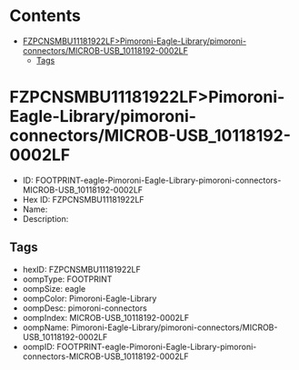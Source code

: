 



Contents
========

* [FZPCNSMBU11181922LF>Pimoroni-Eagle-Library/pimoroni-connectors/MICROB-USB_10118192-0002LF](#fzpcnsmbu11181922lfpimoroni-eagle-librarypimoroni-connectorsmicrob-usb_10118192-0002lf)
	* [Tags](#tags)

# FZPCNSMBU11181922LF>Pimoroni-Eagle-Library/pimoroni-connectors/MICROB-USB_10118192-0002LF

- ID: FOOTPRINT-eagle-Pimoroni-Eagle-Library-pimoroni-connectors-MICROB-USB_10118192-0002LF
- Hex ID: FZPCNSMBU11181922LF
- Name: 
- Description: 

## Tags

- hexID: FZPCNSMBU11181922LF
- oompType: FOOTPRINT
- oompSize: eagle
- oompColor: Pimoroni-Eagle-Library
- oompDesc: pimoroni-connectors
- oompIndex: MICROB-USB_10118192-0002LF
- oompName: Pimoroni-Eagle-Library/pimoroni-connectors/MICROB-USB_10118192-0002LF
- oompID: FOOTPRINT-eagle-Pimoroni-Eagle-Library-pimoroni-connectors-MICROB-USB_10118192-0002LF
